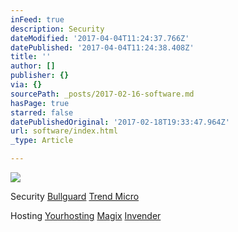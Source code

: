 ```yaml
---
inFeed: true
description: Security
dateModified: '2017-04-04T11:24:37.766Z'
datePublished: '2017-04-04T11:24:38.408Z'
title: ''
author: []
publisher: {}
via: {}
sourcePath: _posts/2017-02-16-software.md
hasPage: true
starred: false
datePublishedOriginal: '2017-02-18T19:33:47.964Z'
url: software/index.html
_type: Article

---
```

![](https://the-grid-user-content.s3-us-west-2.amazonaws.com/1f9d0d74-bfa7-4f33-b88a-5f094eaca0a8.jpg)

Security
[Bullguard][0]
[Trend Micro][1]

Hosting
[Yourhosting][2]
[Magix][3]
[Invender][4]

[0]: http://www.bullguard.com/tt/?tt=5200_12_133761_Bullguard
[1]: http://www.trendmicro.nl/ondernemingen
[2]: http://www.yourhosting.nl/goto.php?afid=12028103
[3]: http://www.magix.com/ap/tradetracker/?tt=2074_12_133761_Magix&r=%2F
[4]: http://www.invender.nl/ttiv/index.php?tt=352_12_133761_Invender&r=%2F